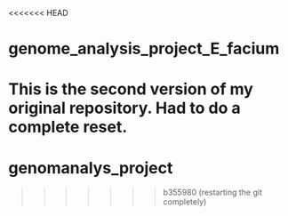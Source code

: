 <<<<<<< HEAD
# genome_analysis_project_E_facium
This is the second version of my original repository. Had to do a complete reset. 
=======
# genomanalys_project
>>>>>>> b355980 (restarting the git completely)
